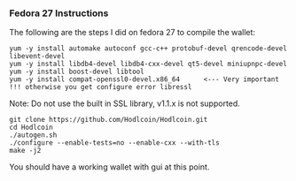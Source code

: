
### Fedora 27 Instructions

The following are the steps I did on fedora 27 to compile the wallet:
```
yum -y install automake autoconf gcc-c++ protobuf-devel qrencode-devel libevent-devel
yum -y install libdb4-devel libdb4-cxx-devel qt5-devel miniupnpc-devel
yum -y install boost-devel libtool 
yum -y install compat-openssl0-devel.x86_64      <--- Very important !!! otherwise you get configure error libressl
```
Note: Do not use the built in SSL library, v1.1.x is not supported.
```
git clone https://github.com/Hodlcoin/Hodlcoin.git
cd Hodlcoin
./autogen.sh
./configure --enable-tests=no --enable-cxx --with-tls
make -j2 
```

You should have a working wallet with gui at this point.
